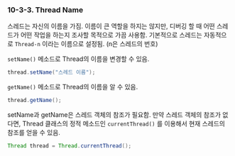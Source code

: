 ### 10-3-3. Thread Name

스레드는 자신의 이름을 가짐. 이름이 큰 역할을 하지는 않지만, 디버깅 할 때 어떤 스레드가 어떤 작업을 하는지 조사할 목적으로 가끔 사용함. 기본적으로 스레드는 자동적으로 `Thread-n` 이라는 이름으로 설정됨. (n은 스레드의 번호)

`setName()` 메소드로 Thread의 이름을 변경할 수 있음.

```java
thread.setName("스레드 이름");
```

`getName()` 메소드로 Thread의 이름을 알 수 있음.

```java
thread.getName();
```

setName과 getName은 스레드 객체의 참조가 필요함. 만약 스레드 객체의 참조가 없다면, Thread 클래스의 정적 메소드인 `currentThread()` 를 이용해서 현재 스레드의 참조를 얻을 수 있음.

```java
Thread thread = Thread.currentThread();
```